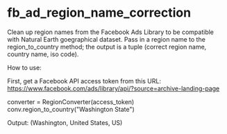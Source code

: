 # fb_ad_region_name_correction
Clean up region names from the Facebook Ads Library to be compatible with Natural Earth goegraphical dataset. Pass in a region name to the region_to_country method; the output is a tuple (correct region name, country name, iso code). 

How to use:

First, get a Facebook API access token from this URL: https://www.facebook.com/ads/library/api/?source=archive-landing-page

converter = RegionConverter(access_token)
conv.region_to_country("Washington State")

Output: (Washington, United States, US)
